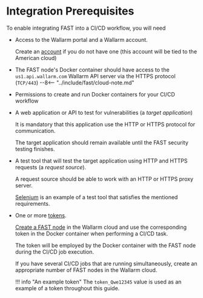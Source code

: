 [link-wl-portal-us]:        https://us1.my.wallarm.com
[link-wl-portal-eu]:        https://my.wallarm.com    
[link-fast-trial]:          https://fast.wallarm.com/signup/
[link-selenium]:            https://www.seleniumhq.org/

[doc-create-node]:          ../operations/create-node.md
[doc-about-token]:          ../operations/internals.md#token
[doc-integration-overview]: integration-overview.md


#   Integration Prerequisites

To enable integrating FAST into a CI/CD workflow, you will need

*   Access to the Wallarm portal and a Wallarm account.
    
    Create an [account][link-fast-trial] if you do not have one (this account will be tied to the American cloud)
    
*   The FAST node's Docker container should have access to the `us1.api.wallarm.com` Wallarm API server via the HTTPS protocol (`TCP/443`)
 --8<-- "../include/fast/cloud-note.md"

 *   Permissions to create and run Docker containers for your CI/CD workflow
    
*   A web application or API to test for vulnerabilities (a *target application*)
    
    It is mandatory that this application use the HTTP or HTTPS protocol for communication.
    
    The target application should remain available until the FAST security testing finishes.
    
*   A test tool that will test the target application using HTTP and HTTPS requests (a *request source*).
    
    A request source should be able to work with an HTTP or HTTPS proxy server.
    
    [Selenium][link-selenium] is an example of a test tool that satisfies the mentioned requirements.
    
*   One or more [tokens][doc-about-token].
    <p id="anchor-token"></p>

    [Create a FAST node][doc-create-node] in the Wallarm cloud and use the corresponding token in the Docker container when performing a CI/CD task.  
    
    The token will be employed by the Docker container with the FAST node during the CI/CD job execution.

    If you have several CI/CD jobs that are running simultaneously, create an appropriate number of FAST nodes in the Wallarm cloud.

    !!! info "An example token"
        The `token_Qwe12345` value is used as an example of a token throughout this guide.    